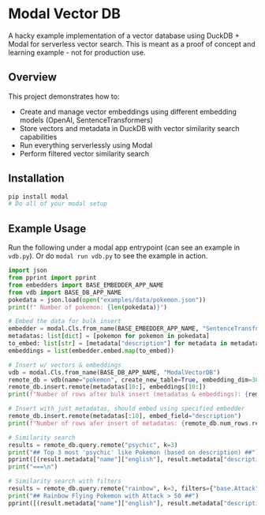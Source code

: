 # Modal Vector DB

A hacky example implementation of a vector database using DuckDB + Modal for serverless vector search. This is meant as a proof of concept and learning example - not for production use.

## Overview

This project demonstrates how to:
- Create and manage vector embeddings using different embedding models (OpenAI, SentenceTransformers)
- Store vectors and metadata in DuckDB with vector similarity search capabilities
- Run everything serverlessly using Modal
- Perform filtered vector similarity search

## Installation

```bash
pip install modal
# Do all of your modal setup
```

## Example Usage
Run the following under a modal app entrypoint (can see an example in `vdb.py`). Or do `modal run vdb.py` to see the example in action.

```python
import json
from pprint import pprint
from embedders import BASE_EMBEDDER_APP_NAME
from vdb import BASE_DB_APP_NAME
pokedata = json.load(open("examples/data/pokemon.json"))
print(f" Number of pokemon: {len(pokedata)}")

# Embed the data for bulk insert
embedder = modal.Cls.from_name(BASE_EMBEDDER_APP_NAME, "SentenceTransformersEmbedder")(model_name="all-MiniLM-L6-v2")
metadatas: list[dict] = [pokemon for pokemon in pokedata]
to_embed: list[str] = [metadata["description"] for metadata in metadatas]
embeddings = list(embedder.embed.map(to_embed))

# Insert w/ vectors & embeddings
vdb = modal.Cls.from_name(BASE_DB_APP_NAME, "ModalVectorDB")
remote_db = vdb(name="pokemon", create_new_table=True, embedding_dim=384, embedder_name="SentenceTransformersEmbedder", embedder_kwargs={"model_name": "all-MiniLM-L6-v2"})
remote_db.insert.remote(metadatas[10:], embeddings[10:])
print(f"Number of rows after bulk insert (metadatas & embeddings): {remote_db.num_rows.remote()}")

# Insert with just metadatas, should embed using specified embedder
remote_db.insert.remote(metadatas[:10], embed_field="description")
print(f"Number of rows afer insert of metadatas: {remote_db.num_rows.remote()}")

# Similarity search
results = remote_db.query.remote("psychic", k=3)
print("## Top 3 most 'psychic' like Pokemon (based on description) ##")
pprint([(result.metadata["name"]["english"], result.metadata["description"], result.metadata["type"], result.distance) for result in results])
print("===\n")

# Similarity search with filters
results = remote_db.query.remote("rainbow", k=3, filters={"base.Attack": (">", 50), "type": ("contains", "Flying")})
print("## Rainbow Flying Pokemon with Attack > 50 ##")
pprint([(result.metadata["name"]["english"], result.metadata["description"], result.metadata["type"], result.metadata["base"]["Attack"], result.distance) for result in results])
```
